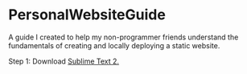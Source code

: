 PersonalWebsiteGuide
====================

A guide I created to help my non-programmer friends understand the fundamentals of creating and locally deploying a static website.

Step 1: Download [Sublime Text 2.](http://www.sublimetext.com/2)
